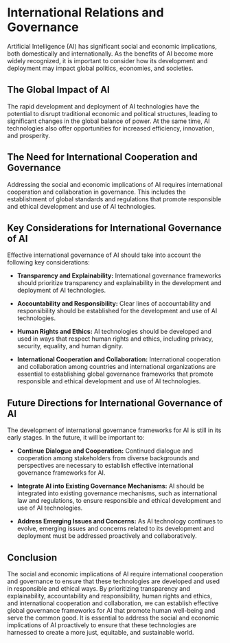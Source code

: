 International Relations and Governance
=========================================================================================

Artificial Intelligence (AI) has significant social and economic implications, both domestically and internationally. As the benefits of AI become more widely recognized, it is important to consider how its development and deployment may impact global politics, economies, and societies.

The Global Impact of AI
-----------------------

The rapid development and deployment of AI technologies have the potential to disrupt traditional economic and political structures, leading to significant changes in the global balance of power. At the same time, AI technologies also offer opportunities for increased efficiency, innovation, and prosperity.

The Need for International Cooperation and Governance
-----------------------------------------------------

Addressing the social and economic implications of AI requires international cooperation and collaboration in governance. This includes the establishment of global standards and regulations that promote responsible and ethical development and use of AI technologies.

Key Considerations for International Governance of AI
-----------------------------------------------------

Effective international governance of AI should take into account the following key considerations:

* **Transparency and Explainability:** International governance frameworks should prioritize transparency and explainability in the development and deployment of AI technologies.

* **Accountability and Responsibility:** Clear lines of accountability and responsibility should be established for the development and use of AI technologies.

* **Human Rights and Ethics:** AI technologies should be developed and used in ways that respect human rights and ethics, including privacy, security, equality, and human dignity.

* **International Cooperation and Collaboration:** International cooperation and collaboration among countries and international organizations are essential to establishing global governance frameworks that promote responsible and ethical development and use of AI technologies.

Future Directions for International Governance of AI
----------------------------------------------------

The development of international governance frameworks for AI is still in its early stages. In the future, it will be important to:

* **Continue Dialogue and Cooperation:** Continued dialogue and cooperation among stakeholders from diverse backgrounds and perspectives are necessary to establish effective international governance frameworks for AI.

* **Integrate AI into Existing Governance Mechanisms:** AI should be integrated into existing governance mechanisms, such as international law and regulations, to ensure responsible and ethical development and use of AI technologies.

* **Address Emerging Issues and Concerns:** As AI technology continues to evolve, emerging issues and concerns related to its development and deployment must be addressed proactively and collaboratively.

Conclusion
----------

The social and economic implications of AI require international cooperation and governance to ensure that these technologies are developed and used in responsible and ethical ways. By prioritizing transparency and explainability, accountability and responsibility, human rights and ethics, and international cooperation and collaboration, we can establish effective global governance frameworks for AI that promote human well-being and serve the common good. It is essential to address the social and economic implications of AI proactively to ensure that these technologies are harnessed to create a more just, equitable, and sustainable world.
